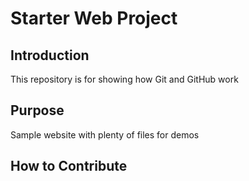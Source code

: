 # Starter Web Project

## Introduction
This repository is for showing how Git and GitHub work
## Purpose
Sample website with plenty of files for demos
## How to Contribute
